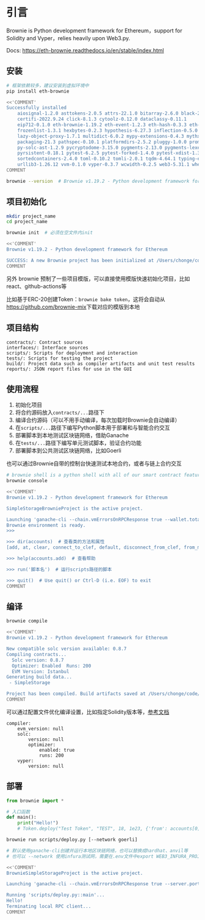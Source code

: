 # 引言

Brownie is Python development framework for Ethereum，support for Solidity and Vyper，relies heavily upon Web3.py.

Docs: <https://eth-brownie.readthedocs.io/en/stable/index.html>

## 安装

```bash
# 框架依赖较多，建议安装到虚拟环境中
pip install eth-brownie

<<'COMMENT'
Successfully installed
    aiosignal-1.2.0 asttokens-2.0.5 attrs-22.1.0 bitarray-2.6.0 black-22.10.0 
    certifi-2022.9.24 click-8.1.3 cytoolz-0.12.0 dataclassy-0.11.1 
    eip712-0.1.0 eth-brownie-1.19.2 eth-event-1.2.3 eth-hash-0.3.3 eth-utils-1.10.0 execnet-1.9.0 
    frozenlist-1.3.1 hexbytes-0.2.3 hypothesis-6.27.3 inflection-0.5.0 iniconfig-1.1.1 jsonschema-3.2.0 
    lazy-object-proxy-1.7.1 multidict-6.0.2 mypy-extensions-0.4.3 mythx-models-1.9.1 
    packaging-21.3 pathspec-0.10.1 platformdirs-2.5.2 pluggy-1.0.0 prompt-toolkit-3.0.31 psutil-5.9.2 py-1.11.0 
    py-solc-ast-1.2.9 pycryptodome-3.15.0 pygments-2.13.0 pygments-lexer-solidity-0.7.0 pyjwt-1.7.1 pyparsing-3.0.9 
    pyrsistent-0.18.1 pytest-6.2.5 pytest-forked-1.4.0 pytest-xdist-1.34.0 python-dateutil-2.8.1 python-dotenv-0.16.0 pythx-1.6.1 pyyaml-5.4.1 
    sortedcontainers-2.4.0 toml-0.10.2 tomli-2.0.1 tqdm-4.64.1 typing-extensions-4.4.0 
    urllib3-1.26.12 vvm-0.1.0 vyper-0.3.7 wcwidth-0.2.5 web3-5.31.1 wheel-0.37.1 wrapt-1.14.1 yarl-1.8.1
COMMENT

brownie --version  # Brownie v1.19.2 - Python development framework for Ethereum
```

## 项目初始化

```bash
mkdir project_name
cd project_name

brownie init  # 必须在空文件内init

<<'COMMENT'
Brownie v1.19.2 - Python development framework for Ethereum

SUCCESS: A new Brownie project has been initialized at /Users/chonge/code/blockchain/brownie_simple_storage
COMMENT
```

另外 brownie 预制了一些项目模版，可以直接使用模版快速初始化项目，比如react、github-actions等

比如基于ERC-20创建Token：`brownie bake token`，这将会自动从<https://github.com/brownie-mix>下载对应的模版到本地

## 项目结构

```plain text
contracts/: Contract sources
interfaces/: Interface sources
scripts/: Scripts for deployment and interaction
tests/: Scripts for testing the project
build/: Project data such as compiler artifacts and unit test results
reports/: JSON report files for use in the GUI
```

## 使用流程

1. 初始化项目
2. 将合约源码放入`contracts/...`路径下
3. 编译合约源码（可以不用手动编译，每次加载时Brownie会自动编译）
4. 在`scripts/...`路径下编写Python脚本用于部署和与智能合约交互
5. 部署脚本到本地测试区块链网络，借助Ganache
6. 在`tests/...`路径下编写单元测试脚本，验证合约功能
7. 部署脚本到公共测试区块链网络，比如Goerli

也可以通过Brownie自带的控制台快速测试本地合约，或者与链上合约交互

```bash
# brownie shell is a python shell with all of our smart contract features
brownie console

<<'COMMENT'
Brownie v1.19.2 - Python development framework for Ethereum

SimpleStorageBrownieProject is the active project.

Launching 'ganache-cli --chain.vmErrorsOnRPCResponse true --wallet.totalAccounts 10 --hardfork istanbul --miner.blockGasLimit 12000000 --wallet.mnemonic brownie --server.port 8545'...
Brownie environment is ready.
>>>

>>> dir(accounts)  # 查看类的方法和属性
[add, at, clear, connect_to_clef, default, disconnect_from_clef, from_mnemonic, load, remove]

>>> help(accounts.add)  # 查看帮助

>>> run('脚本名')  # 运行scripts路径的脚本

>>> quit()  # Use quit() or Ctrl-D (i.e. EOF) to exit
COMMENT
```

## 编译

```bash
brownie compile

<<'COMMENT'
Brownie v1.19.2 - Python development framework for Ethereum

New compatible solc version available: 0.8.7
Compiling contracts...
  Solc version: 0.8.7
  Optimizer: Enabled  Runs: 200
  EVM Version: Istanbul
Generating build data...
 - SimpleStorage

Project has been compiled. Build artifacts saved at /Users/chonge/code/blockchain/brownie_simple_storage/build/contracts
COMMENT
```

可以通过配置文件优化编译设置，比如指定Solidity版本等，[参考文档](https://eth-brownie.readthedocs.io/en/stable/compile.html#compile-settings)

```plain text
compiler:
    evm_version: null
    solc:
        version: null
        optimizer:
            enabled: true
            runs: 200
    vyper:
        version: null
```

## 部署

```python
from brownie import *

# 入口函数
def main():
    print("Hello!")
    # Token.deploy("Test Token", "TEST", 18, 1e23, {'from': accounts[0]})
```

```bash
brownie run scripts/deploy.py [--network goerli]

# 默认使用ganache-cli创建并运行本地区块链网络，也可以替换成hardhat、anvil等
# 也可以 --network 使用infura测试网，需要在.env文件中export WEB3_INFURA_PROJECT_ID（固定写法）

<<'COMMENT'
BrownieSimpleStorageProject is the active project.

Launching 'ganache-cli --chain.vmErrorsOnRPCResponse true --server.port 8545 --miner.blockGasLimit 12000000 --wallet.totalAccounts 10 --hardfork istanbul --wallet.mnemonic brownie'...

Running 'scripts/deploy.py::main'...
Hello!
Terminating local RPC client...
COMMENT
```
